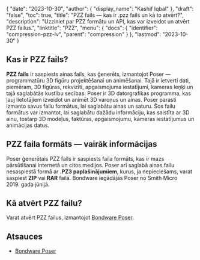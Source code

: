 {
  "date": "2023-10-30",
  "author": {
    "display_name": "Kashif Iqbal"
},
  "draft": "false",
  "toc": true,
  "title": "PZZ fails — kas ir .pzz fails un kā to atvērt?",
  "description": "Uzziniet par PZZ formātu un API, kas var izveidot un atvērt PZZ failus.",
  "linktitle": "PZZ",
  "menu": {
    "docs": {
      "identifier": "compression-pzz-lv",
      "parent": "compression"
}
},
  "lastmod": "2023-10-30"
}

## Kas ir PZZ fails?

**PZZ fails** ir saspiests ainas fails, kas ģenerēts, izmantojot Poser — programmatūru 3D figūru projektēšanai un animēšanai. Tajā ir ietverti dati, piemēram, 3D figūras, rekvizīti, apgaismojuma iestatījumi, kameras leņķi un tajā saglabātās kustību secības. Poser ir 3D datorgrafikas programma, kas ļauj lietotājiem izveidot un animēt 3D varoņus un ainas. Poser parasti izmanto savus failu formātus, lai saglabātu ainas un saturu. Šos failu formātus var izmantot, lai saglabātu dažādu informāciju, kas saistīta ar 3D ainu, tostarp 3D modeļus, faktūras, apgaismojumu, kameras iestatījumus un animācijas datus.

## PZZ faila formāts — vairāk informācijas

Poser ģenerētais PZZ fails ir saspiests faila formāts, kas ir mazs pārsūtīšanai internetā un citos medijos. Poser arī saglabā ainas failu nesaspiestā formā ar **.PZ3 paplašinājumiem**, kurus, ja nepieciešams, varat saspiest **ZIP** vai **RAR** failā. Bondware iegādājās Poser no Smith Micro 2019. gada jūnijā.

## Kā atvērt PZZ failu?

Varat atvērt PZZ failus, izmantojot [Bondware Poser](https://www.posersoftware.com/).

## Atsauces

 * [Bondware Poser](https://www.posersoftware.com/)
